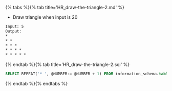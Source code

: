 {% tabs %}{% tab title='HR_draw-the-triangle-2.md' %}

* Draw triangle when input is 20

```txt
Input: 5
Output:
*
* *
* * *
* * * *
* * * * *
```

{% endtab %}{% tab title='HR_draw-the-triangle-2.sql' %}

```sql
SELECT REPEAT('* ', @NUMBER:= @NUMBER + 1) FROM information_schema.tables, (SELECT @NUMBER:=0) t LIMIT 20
```

{% endtab %}{% endtabs %}
